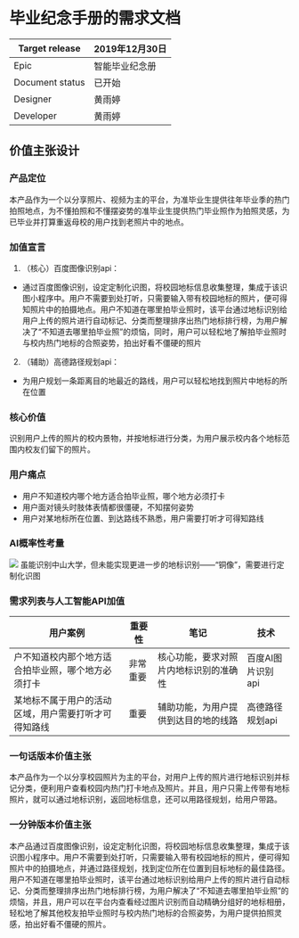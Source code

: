 # 毕业纪念手册的需求文档
Target release|2019年12月30日
-|-|
Epic	|智能毕业纪念册
Document status|已开始
Designer	|黄雨婷
Developer|黄雨婷
## 价值主张设计
### 产品定位
本产品作为一个以分享照片、视频为主的平台，为准毕业生提供往年毕业季的热门拍照地点，为不懂拍照和不懂摆姿势的准毕业生提供热门毕业照作为拍照灵感，为已毕业并打算重返母校的用户找到老照片中的地点。
### 加值宣言
1. （核心）百度图像识别api：
- 通过百度图像识别，设定定制化识图，将校园地标信息收集整理，集成于该识图小程序中。用户不需要到处打听，只需要输入带有校园地标的照片，便可得知照片中的拍摄地点。用户不知道在哪里拍毕业照时，该平台通过地标识别给用户上传的照片进行自动标记、分类而整理排序出热门地标排行榜，为用户解决了“不知道去哪里拍毕业照”的烦恼，同时，用户可以轻松地了解拍毕业照时与校内热门地标的合照姿势，拍出好看不僵硬的照片

2. （辅助）高德路径规划api：
- 为用户规划一条距离目的地最近的路线，用户可以轻松地找到照片中地标的所在位置

### 核心价值
识别用户上传的照片的校内景物，并按地标进行分类，为用户展示校内各个地标范围内校友们留下的照片。

### 用户痛点
- 用户不知道校内哪个地方适合拍毕业照，哪个地方必须打卡
- 用户面对镜头时肢体表情都很僵硬，不知摆何姿势
- 用户对某地标所在位置、到达路线不熟悉，用户需要打听才可得知路线

### AI概率性考量
![](https://upload-images.jianshu.io/upload_images/9457515-9be26c9ff59d329d.png?imageMogr2/auto-orient/strip%7CimageView2/2/w/1240)
虽能识别中山大学，但未能实现更进一步的地标识别——“铜像”，需要进行定制化识图

### 需求列表与人工智能API加值
用户案例 | 重要性 |  笔记  | 技术
-|-|-|-
户不知道校内那个地方适合拍毕业照，哪个地方必须打卡 | 非常重要 | 核心功能，要求对照片内地标识别的准确性 | 百度AI图片识别api
某地标不属于用户的活动区域，用户需要打听才可得知路线 | 重要 | 辅助功能，为用户提供到达目的地的线路 | 高德路径规划api |

### 一句话版本价值主张
本产品作为一个以分享校园照片为主的平台，对用户上传的照片进行地标识别并标记分类，便利用户查看校园内热门打卡地点及照片。并且，用户只需上传带有地标照片，就可以通过地标识别，返回地标信息，还可以用路径规划，给用户带路。

### 一分钟版本价值主张
本产品通过百度图像识别，设定定制化识图，将校园地标信息收集整理，集成于该识图小程序中。用户不需要到处打听，只需要输入带有校园地标的照片，便可得知照片中的拍摄地点，并通过路径规划，找到定位所在位置到目标地标的最佳路径。用户不知道在哪里拍毕业照时，该平台通过地标识别给用户上传的照片进行自动标记、分类而整理排序出热门地标排行榜，为用户解决了“不知道去哪里拍毕业照”的烦恼，并且，用户可以在平台内查看经过图片识别而自动精确分组好的地标相册，轻松地了解其他校友拍毕业照时与校内热门地标的合照姿势，为用户提供拍照灵感，拍出好看不僵硬的照片。

